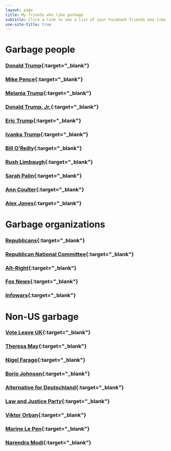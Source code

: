 ```yaml
---
layout: page
title: My friends who like garbage
subtitle: Click a link to see a list of your Facebook friends who like that page.
use-site-title: true
---
```


# Garbage people

### [Donald Trump](https://www.facebook.com/search/153080620724/likers/me/friends/intersect){:target="_blank"}

### [Mike Pence](https://www.facebook.com/search/6726182861/likers/me/friends/intersect){:target="_blank"}

### [Melania Trump](https://www.facebook.com/search/263486007807/likers/me/friends/intersect){:target="_blank"}

### [Donald Trump, Jr.](https://www.facebook.com/search/295644160460352/likers/me/friends/intersect){:target="_blank"}

### [Eric Trump](https://www.facebook.com/search/548949471843796/likers/me/friends/intersect){:target="_blank"}

### [Ivanka Trump](https://www.facebook.com/search/120745732681/likers/me/friends/intersect){:target="_blank"}

### [Bill O’Reilly](https://www.facebook.com/search/408250066356/likers/me/friends/intersect){:target="_blank"}

### [Rush Limbaugh](https://www.facebook.com/search/136264019722601/likers/me/friends/intersect){:target="_blank"}

### [Sarah Palin](https://www.facebook.com/search/24718773587/likers/me/friends/intersect){:target="_blank"}

### [Ann Coulter](https://www.facebook.com/search/695526053890545/likers/me/friends/intersect){:target="_blank"}

### [Alex Jones](https://www.facebook.com/search/6499393458/likers/me/friends/intersect){:target="_blank"}






# Garbage organizations

### [Republicans](https://www.facebook.com/search/203406028962/likers/me/friends/intersect){:target="_blank"}

### [Republican National Committee](https://www.facebook.com/search/123192635089/likers/me/friends/intersect){:target="_blank"}

### [Alt-Right](https://www.facebook.com/search/1556005541342313/likers/me/friends/intersect){:target="_blank"}

### [Fox News](https://www.facebook.com/search/15704546335/likers/me/friends/intersect){:target="_blank"}

### [Infowars](https://www.facebook.com/search/80256732576/likers/me/friends/intersect){:target="_blank"}








# Non-US garbage

### [Vote Leave UK](https://www.facebook.com/search/505084413001821/likers/me/friends/intersect){:target="_blank"}

### [Theresa May](https://www.facebook.com/search/1348528641830572/likers/me/friends/intersect){:target="_blank"}

### [Nigel Farage](https://www.facebook.com/search/133737666673845/likers/me/friends/intersect){:target="_blank"}

### [Boris Johnson](https://www.facebook.com/search/7972991316/likers/me/friends/intersect){:target="_blank"}

### [Alternative for Deutschland](https://www.facebook.com/search/540404695989874/likers/me/friends/intersect){:target="_blank"}

### [Law and Justice Party](https://www.facebook.com/search/157458232131/likers/me/friends/intersect){:target="_blank"}

### [Viktor Orban](https://www.facebook.com/search/298090296092/likers/me/friends/intersect){:target="_blank"}

### [Marine Le Pen](https://www.facebook.com/search/123316887684644/likers/me/friends/intersect){:target="_blank"}

### [Narendra Modi](https://www.facebook.com/search/177526890164/likers/me/friends/intersect){:target="_blank"}

